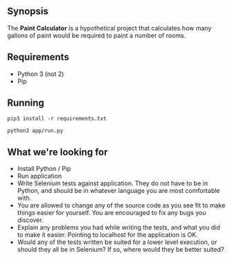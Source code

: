 ## Synopsis

The **Paint Calculator** is a hypothetical project that calculates how many gallons of paint would be required to paint a number of rooms.

## Requirements

* Python 3 (not 2)
* Pip

## Running

`pip3 install -r requirements.txt`

`python3 app/run.py`

## What we're looking for

* Install Python / Pip
* Run application
* Write Selenium tests against application. They do not have to be in Python, and should be in whatever language you are most comfortable with.
* You are allowed to change any of the source code as you see fit to make things easier for yourself. You are encouraged to fix any bugs you discover.
* Explain any problems you had while writing the tests, and what you did to make it easier. Pointing to localhost for the application is OK.
* Would any of the tests written be suited for a lower level execution, or should they all be in Selenium? If so, where would they be better suited?

